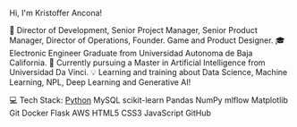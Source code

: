 Hi, I'm Kristoffer Ancona!

🌟 Director of Development, Senior Project Manager, Senior Product Manager, Director of Operations, Founder. Game and Product Designer.
🎓 Electronic Engineer Graduate from Universidad Autonoma de Baja California.
🚀 Currently pursuing a Master in Artificial Intelligence from Universidad Da Vinci.
💡 Learning and training about Data Science, Machine Learning, NPL, Deep Learning and Generative AI!

💻 Tech Stack:
[Python](https://camo.githubusercontent.com/0d0779a129f1dcf6c31613b701fe0646fd4e4d2ed2a7cbd61b27fd5514baa938/68747470733a2f2f696d672e736869656c64732e696f2f62616467652f707974686f6e2d3336373041303f7374796c653d666f722d7468652d6261646765266c6f676f3d707974686f6e266c6f676f436f6c6f723d666664643534) MySQL scikit-learn Pandas
NumPy mlflow Matplotlib Git Docker
Flask AWS HTML5 CSS3 JavaScript GitHub
